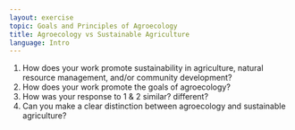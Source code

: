 ```yaml
---
layout: exercise
topic: Goals and Principles of Agroecology
title: Agroecology vs Sustainable Agriculture
language: Intro
---
```


1. How does your work promote sustainability in agriculture, natural resource management, and/or community development?
2. How does your work promote the goals of agroecology?
3. How was your response to 1 & 2 similar? different?
4. Can you make a clear distinction between agroecology and sustainable agriculture?